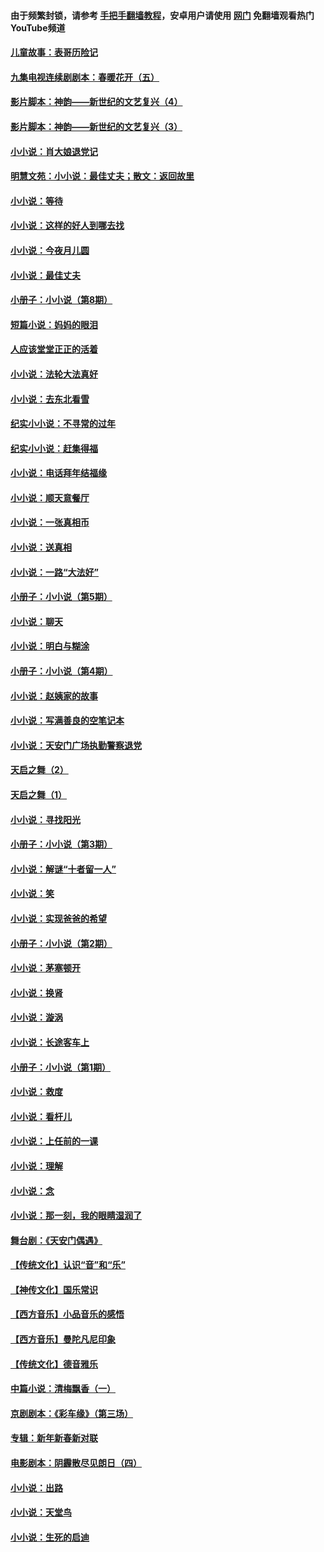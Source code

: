 #### 由于频繁封锁，请参考 [手把手翻墙教程](https://github.com/gfw-breaker/guides/wiki/)，安卓用户请使用 [网门](https://github.com/gfw-breaker/nogfw/blob/master/dl.md?t=06101600) 免翻墙观看热门YouTube频道 

#### [儿童故事：表哥历险记](../pages/328/383535.md?t=06101600) 

#### [九集电视连续剧剧本：春暖花开（五）](../pages/328/275919.md?t=06101600) 

#### [影片脚本：神韵——新世纪的文艺复兴（4）](../pages/328/266089.md?t=06101600) 

#### [影片脚本：神韵——新世纪的文艺复兴（3）](../pages/328/266087.md?t=06101600) 

#### [小小说：肖大娘退党记](../pages/328/239807.md?t=06101600) 

#### [明慧文苑：小小说：最佳丈夫；散文：返回故里](../pages/328/3439.md?t=06101600) 

#### [小小说：等待](../pages/328/223927.md?t=06101600) 

#### [小小说：这样的好人到哪去找](../pages/328/209396.md?t=06101600) 

#### [小小说：今夜月儿圆](../pages/328/193588.md?t=06101600) 

#### [小小说：最佳丈夫](../pages/328/190938.md?t=06101600) 

#### [小册子：小小说（第8期）](../pages/328/188202.md?t=06101600) 

#### [短篇小说：妈妈的眼泪](../pages/328/187712.md?t=06101600) 

#### [人应该堂堂正正的活着](../pages/328/182430.md?t=06101600) 

#### [小小说：法轮大法真好](../pages/328/174669.md?t=06101600) 

#### [小小说：去东北看雪](../pages/328/173882.md?t=06101600) 

#### [纪实小小说：不寻常的过年](../pages/328/173187.md?t=06101600) 

#### [纪实小小说：赶集得福](../pages/328/172652.md?t=06101600) 

#### [小小说：电话拜年结福缘](../pages/328/172533.md?t=06101600) 

#### [小小说：顺天意餐厅](../pages/328/170182.md?t=06101600) 

#### [小小说：一张真相币](../pages/328/169410.md?t=06101600) 

#### [小小说：送真相](../pages/328/166713.md?t=06101600) 

#### [小小说：一路“大法好”](../pages/328/162016.md?t=06101600) 

#### [小册子：小小说（第5期）](../pages/328/161131.md?t=06101600) 

#### [小小说：聊天](../pages/328/159640.md?t=06101600) 

#### [小小说：明白与糊涂](../pages/328/158101.md?t=06101600) 

#### [小册子：小小说（第4期）](../pages/328/158006.md?t=06101600) 

#### [小小说：赵姨家的故事](../pages/328/157843.md?t=06101600) 

#### [小小说：写满善良的空笔记本](../pages/328/157382.md?t=06101600) 

#### [小小说：天安门广场执勤警察退党](../pages/328/156982.md?t=06101600) 

#### [天启之舞（2）](../pages/328/153440.md?t=06101600) 

#### [天启之舞（1）](../pages/328/153439.md?t=06101600) 

#### [小小说：寻找阳光](../pages/328/153065.md?t=06101600) 

#### [小册子：小小说（第3期）](../pages/328/151715.md?t=06101600) 

#### [小小说：解谜“十者留一人”](../pages/328/148967.md?t=06101600) 

#### [小小说：笑](../pages/328/148905.md?t=06101600) 

#### [小小说：实现爸爸的希望](../pages/328/148096.md?t=06101600) 

#### [小册子：小小说（第2期）](../pages/328/147214.md?t=06101600) 

#### [小小说：茅塞顿开](../pages/328/147030.md?t=06101600) 

#### [小小说：换肾](../pages/328/146770.md?t=06101600) 

#### [小小说：漩涡](../pages/328/146683.md?t=06101600) 

#### [小小说：长途客车上](../pages/328/145076.md?t=06101600) 

#### [小册子：小小说（第1期）](../pages/328/143963.md?t=06101600) 

#### [小小说：救度](../pages/328/143927.md?t=06101600) 

#### [小小说：看杆儿](../pages/328/142137.md?t=06101600) 

#### [小小说：上任前的一课](../pages/328/140808.md?t=06101600) 

#### [小小说：理解](../pages/328/140476.md?t=06101600) 

#### [小小说：念](../pages/328/139513.md?t=06101600) 

#### [小小说：那一刻，我的眼睛湿润了](../pages/328/138476.md?t=06101600) 

#### [舞台剧：《天安门偶遇》](../pages/328/117155.md?t=06101600) 

#### [【传统文化】认识“音”和“乐”](../pages/328/108667.md?t=06101600) 

#### [【神传文化】国乐常识](../pages/328/104225.md?t=06101600) 

#### [【西方音乐】小品音乐的感悟](../pages/328/102924.md?t=06101600) 

#### [【西方音乐】曼陀凡尼印象](../pages/328/102922.md?t=06101600) 

#### [【传统文化】德音雅乐](../pages/328/102923.md?t=06101600) 

#### [中篇小说：清梅飘香（一）](../pages/328/101058.md?t=06101600) 

#### [京剧剧本：《彩车缘》（第三场）](../pages/328/96434.md?t=06101600) 

#### [专辑：新年新春新对联](../pages/328/94991.md?t=06101600) 

#### [电影剧本：阴霾散尽见朗日（四）](../pages/328/87081.md?t=06101600) 

#### [小小说：出路](../pages/328/84848.md?t=06101600) 

#### [小小说：天堂鸟](../pages/328/83084.md?t=06101600) 

#### [小小说：生死的启迪](../pages/328/70977.md?t=06101600) 

